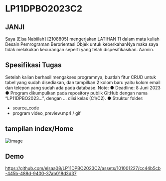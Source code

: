 # LP11DPBO2023C2

## JANJI 
Saya [Elsa Nabiilah] [2108805] mengerjakan LATIHAN 11 dalam mata kuliah Desain Pemrograman Berorientasi Objek untuk keberkahanNya maka saya tidak melakukan kecurangan seperti yang telah dispesifikasikan. Aamiin.

## Spesifikasi Tugas
Setelah kalian berhasil mengakses programnya, buatlah fitur CRUD untuk
tabel yang sudah disediakan, dan tampilkan 2 kolom baru yaitu kolom email dan
telepon yang sudah ada pada database.
Note:
● Deadline: 8 Juni 2023
● Program dikumpulkan pada repository publik GitHub dengan nama
“LP11DPBO2023…”, dengan … diisi kelas (C1/C2).
● Struktur folder:
- source_code
- program
video_preview.mp4 / gif

## tampilan index/Home

![image](https://github.com/elsaa08/LP11DPBO2023C2/assets/101001227/a0bf9d22-9ba7-4067-86c5-02d06f15937e)

## Demo 


https://github.com/elsaa08/LP11DPBO2023C2/assets/101001227/cc44b5cb-445b-488d-9400-37ab018d3d37




